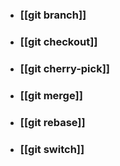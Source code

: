 - ### [[git branch]]
- ### [[git checkout]]
- ### [[git cherry-pick]]
- ### [[git merge]]
- ### [[git rebase]]
- ### [[git switch]]